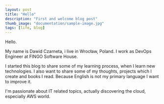 ```yaml
---
layout: post
title: "Hello"
description: "First and welcome blog post"
thumb_image: "documentation/sample-image.jpg"
tags: [life, blog]
---
```



Hello.

My name is Dawid Czarneta, i live in Wrocław, Poland.
I work as DevOps Engineer at FINGO Software House.

I started this blog to share some of my learning process, when I learn new technologies. I also want to share some of my thoughts, projects which I create and books I read. Because English  is not my primary language I want to improve it.

I'm passionate about IT related topics, actually discovering the cloud, especially AWS world.

